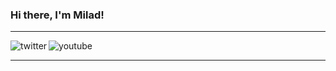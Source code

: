 ### Hi there, I'm Milad!

<hr />
<div>
  <a href="https://twitter.com/slashmili">
     <img align="left" alt="twitter" src="https://img.shields.io/badge/Twitter-1DA1F2?style=for-the-badge&logo=twitter&logoColor=white" />
  </a>&nbsp;&nbsp;

  <a href="https://www.youtube.com/@funky_ex">
     <img align="left" alt="youtube" src="https://img.shields.io/badge/YouTube-FF0000?style=for-the-badge&logo=youtube&logoColor=white" />
  </a>
<div/>
<hr />
 
</div>
